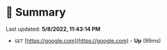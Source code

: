 # 📖 Summary
Last updated: **5/8/2022, 11:43:14 PM**

- `GET` [https://google.com](https://google.com) - **Up** (99ms)

